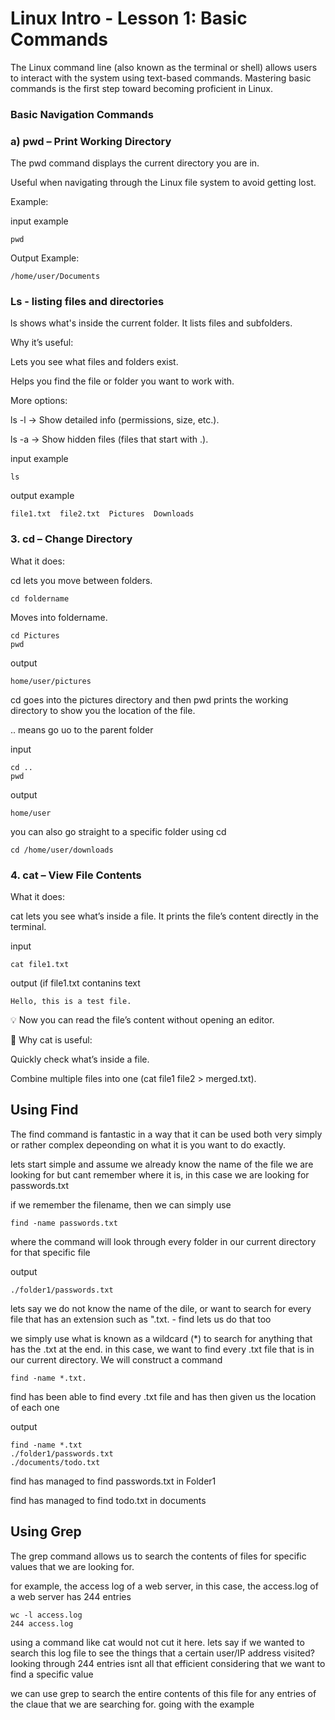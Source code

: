 # Linux Intro - Lesson 1: Basic Commands


The Linux command line (also known as the terminal or shell) allows users to interact with the system using text-based commands. Mastering basic commands is the first step toward becoming proficient in Linux.

### Basic Navigation Commands

### a) pwd – Print Working Directory

The pwd command displays the current directory you are in.

Useful when navigating through the Linux file system to avoid getting lost.

Example:

input example
```
pwd
```

Output Example:
```
/home/user/Documents
```
### Ls - listing files and directories 

ls shows what's inside the current folder. It lists files and subfolders.

Why it’s useful:

Lets you see what files and folders exist.

Helps you find the file or folder you want to work with.

More options:

ls -l → Show detailed info (permissions, size, etc.).

ls -a → Show hidden files (files that start with .).

input example 

```
ls
```

output example 

```
file1.txt  file2.txt  Pictures  Downloads
```

### 3. cd – Change Directory

What it does:

cd lets you move between folders.

```
cd foldername
```
Moves into foldername.

```
cd Pictures
pwd
```

output 
```
home/user/pictures
```

cd goes into the pictures directory and then pwd prints the working directory to show you the location of the file. 

.. means go uo to the parent folder 

input

```
cd ..
pwd
```

output 
```
home/user
```

you can also go straight to a specific folder using cd

```
cd /home/user/downloads
```

### 4. cat – View File Contents

What it does:

cat lets you see what’s inside a file. It prints the file’s content directly in the terminal.

input 
```
cat file1.txt
```
output (if file1.txt contanins text 

```
Hello, this is a test file.
```

💡 Now you can read the file’s content without opening an editor.

📌 Why cat is useful:

Quickly check what’s inside a file.

Combine multiple files into one (cat file1 file2 > merged.txt).

## Using Find 

The find command is fantastic in a way that it can be used both very simply or rather complex depeonding on what it is you want to do exactly. 

lets start simple and assume we already know the name of the file we are looking for but cant remember where it is, in this case we are looking for passwords.txt

if we remember the filename, then we can simply use 

```
find -name passwords.txt
```
where the command will look through every folder in our current directory for that specific file 

output 
```
./folder1/passwords.txt
```
lets say we do not know the name of the dile, or want to search for every file that has an extension such as ".txt. - find lets us do that too 

we simply use what is known as a wildcard (*) to search for anything that has the .txt at the end. in this case, we want to find every .txt file that is in our current directory. We will construct a command 

```
find -name *.txt.
```
find has been able to find every .txt file and has then given us the location of each one 

output 

```
find -name *.txt
./folder1/passwords.txt
./documents/todo.txt
```
find has managed to find passwords.txt in Folder1

find has managed to find todo.txt in documents

## Using Grep 

The grep command allows us to search the contents of files for specific values that we are looking for. 

for example, the access log of a web server, in this case, the access.log of a web server has 244 entries 

```
wc -l access.log
244 access.log
```

using a command like cat would not cut it here. lets say if we wanted to search this log file to see the things that a certain user/IP address visited? looking through 244 entries isnt all that efficient considering that we want to find a specific value 

we can use grep to search the entire contents of this file for any entries of the claue that we are searching for. going with the example 

